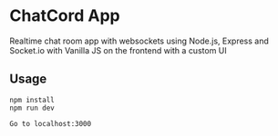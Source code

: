 # ChatCord App
Realtime chat room app with websockets using Node.js, Express and Socket.io with Vanilla JS on the frontend with a custom UI

## Usage
```
npm install
npm run dev

Go to localhost:3000

